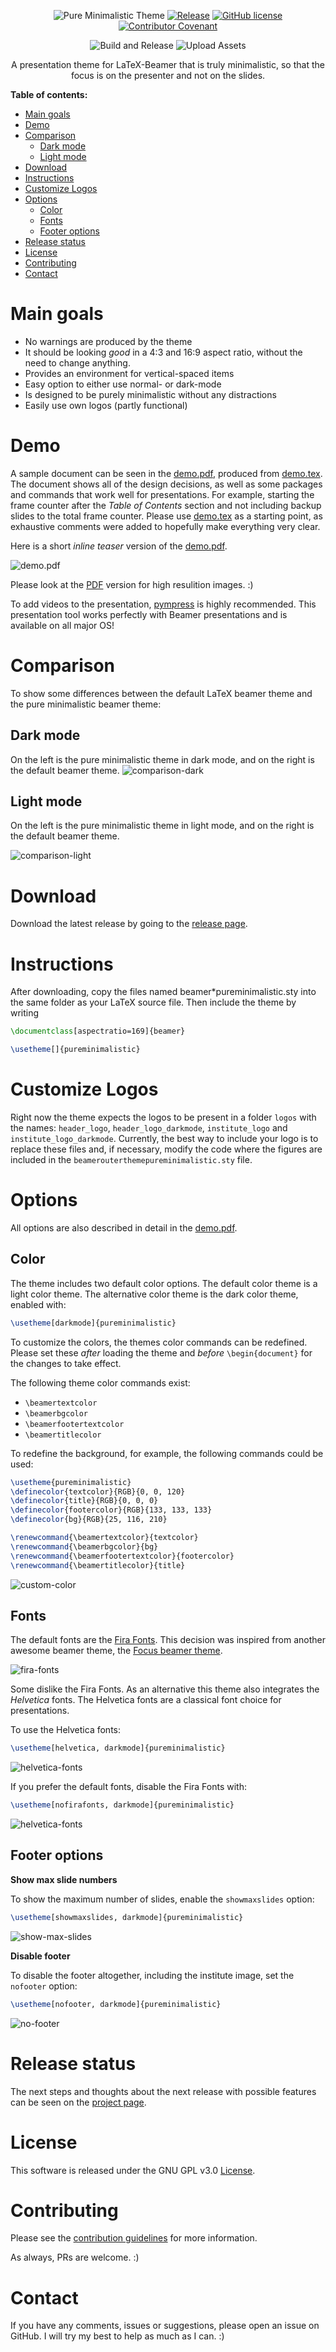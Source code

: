<div align="center">

![Pure Minimalistic Theme](logos/institute_logo_darkmode.png)
[![Release](https://badgen.net/github/tag/kai-tub/latex_beamer_pure_minimalistic/?label=Newest%20release)](https://github.com/kai-tub/latex_beamer_pure_minimalistic/releases) 
[![GitHub license](https://badgen.net/github/license/kai-tub/latex_beamer_pure_minimalistic/)](https://github.com/kai-tub/latex_beamer_pure_minimalistic/blob/master/LICENSE)
[![Contributor Covenant](https://img.shields.io/badge/Contributor%20Covenant-v2.0%20adopted-ff69b4.svg?color=blue)](CODE_OF_CONDUCT.md)

![Build and Release](https://github.com/kai-tub/latex-beamer-pure-minimalistic/workflows/Build%20and%20Release/badge.svg)
![Upload Assets](https://github.com/kai-tub/latex-beamer-pure-minimalistic/workflows/Upload%20Assets/badge.svg)

A presentation theme for LaTeX-Beamer that is truly
minimalistic, so that the focus is on the presenter and
not on the slides.
</div>

**Table of contents:**
- [Main goals](#main-goals)
- [Demo](#demo)
- [Comparison](#comparison)
  - [Dark mode](#dark-mode)
  - [Light mode](#light-mode)
- [Download](#download)
- [Instructions](#instructions)
- [Customize Logos](#customize-logos)
- [Options](#options)
  - [Color](#color)
  - [Fonts](#fonts)
  - [Footer options](#footer-options)
- [Release status](#release-status)
- [License](#license)
- [Contributing](#contributing)
- [Contact](#contact)

# Main goals
- No warnings are produced by the theme
- It should be looking *good* in a 4:3 and 16:9 aspect ratio, without the need to change anything.
- Provides an environment for vertical-spaced items
- Easy option to either use normal- or dark-mode
- Is designed to be purely minimalistic without any distractions 
- Easily use own logos (partly functional)
  

# Demo
A sample document can be seen in the
[demo.pdf](https://github.com/kai-tub/latex-beamer-pure-minimalistic/wiki/demo.pdf),
produced from [demo.tex](demo.tex).
The document shows all of the
design decisions, as well as some packages and commands that
work well for presentations. For example, starting the
frame counter after the *Table of Contents* section and not
including backup slides to the total frame counter.
Please use [demo.tex](demo.tex)
as a starting point, as exhaustive comments
were added to hopefully make everything very clear.

Here is a short *inline teaser* version of the [demo.pdf](https://github.com/kai-tub/latex-beamer-pure-minimalistic/wiki/demo.pdf).

![demo.pdf](https://github.com/kai-tub/latex-beamer-pure-minimalistic/wiki/demo.png)

Please look at the [PDF](https://github.com/kai-tub/latex-beamer-pure-minimalistic/wiki/demo.pdf) version for high resulition images. :)

To add videos to the presentation, [pympress](https://github.com/Cimbali/pympress) is highly recommended.
This presentation tool works perfectly with
Beamer presentations and is available on all major OS!

# Comparison
To show some differences between the default LaTeX beamer
theme and the pure minimalistic beamer theme:

## Dark mode
On the left is the pure minimalistic theme in dark mode,
and on the right is the default beamer theme.
![comparison-dark](https://raw.githubusercontent.com/wiki/kai-tub/latex-beamer-pure-minimalistic/compare_examples/comparison_dark.png)

## Light mode
On the left is the pure minimalistic theme in light mode,
and on the right is the default beamer theme.

![comparison-light](https://raw.githubusercontent.com/wiki/kai-tub/latex-beamer-pure-minimalistic/compare_examples/comparison_light.png)

# Download
Download the latest release by going to the [release page](https://github.com/kai-tub/latex_beamer_pure_minimalistic/releases).

# Instructions
After downloading, copy the files named
beamer*pureminimalistic.sty into the same folder as your
LaTeX source file. Then include the theme by writing
```latex
\documentclass[aspectratio=169]{beamer}

\usetheme[]{pureminimalistic}
```
 
# Customize Logos
Right now the theme expects the logos to be present in a
folder `logos` with the names: `header_logo`, `header_logo_darkmode`, `institute_logo` and `institute_logo_darkmode`. 
Currently, the best way to include
your logo is to replace these files and, if necessary, modify
the code where the figures are included in the
`beamerouterthemepureminimalistic.sty` file.

# Options

All options are also described in detail in the
[demo.pdf](https://github.com/kai-tub/latex-beamer-pure-minimalistic/wiki/demo.pdf).

## Color
The theme includes two default color options.
The default color theme is a light color theme.
The alternative color theme is the dark color theme, enabled with:

```latex
\usetheme[darkmode]{pureminimalistic}
```

To customize the colors, the themes color commands can
be redefined. Please set these *after* loading the theme
and *before* `\begin{document}` for the changes to take effect.

The following theme color commands exist:
- `\beamertextcolor`
- `\beamerbgcolor`
- `\beamerfootertextcolor`
- `\beamertitlecolor`

To redefine the background, for example, the following commands
could be used:
```latex
\usetheme{pureminimalistic}
\definecolor{textcolor}{RGB}{0, 0, 120}
\definecolor{title}{RGB}{0, 0, 0}
\definecolor{footercolor}{RGB}{133, 133, 133}
\definecolor{bg}{RGB}{25, 116, 210}

\renewcommand{\beamertextcolor}{textcolor}
\renewcommand{\beamerbgcolor}{bg}
\renewcommand{\beamerfootertextcolor}{footercolor}
\renewcommand{\beamertitlecolor}{title}
```

![custom-color](https://raw.githubusercontent.com/wiki/kai-tub/latex-beamer-pure-minimalistic/minimal_examples/custom_color.png)

## Fonts
The default fonts are the [Fira Fonts](https://bboxtype.com/typefaces/FiraSans/#!layout=specimen). 
This decision was inspired from another awesome beamer theme,
the [Focus beamer theme](https://github.com/elauksap/focus-beamertheme).

![fira-fonts](https://raw.githubusercontent.com/wiki/kai-tub/latex-beamer-pure-minimalistic/minimal_examples/fira_font.png)

Some dislike the Fira Fonts. As an alternative this
theme also integrates the *Helvetica* fonts.
The Helvetica fonts are a classical font choice for presentations.

To use the Helvetica fonts:

```latex
\usetheme[helvetica, darkmode]{pureminimalistic}
```

![helvetica-fonts](https://raw.githubusercontent.com/wiki/kai-tub/latex-beamer-pure-minimalistic/minimal_examples/helvetica_font.png)

If you prefer the default fonts, disable the Fira Fonts with:

```latex
\usetheme[nofirafonts, darkmode]{pureminimalistic}
```

![helvetica-fonts](https://raw.githubusercontent.com/wiki/kai-tub/latex-beamer-pure-minimalistic/minimal_examples/default_font.png)

## Footer options

**Show max slide numbers**

To show the maximum number of slides, enable the
`showmaxslides` option:

```latex
\usetheme[showmaxslides, darkmode]{pureminimalistic}
```

![show-max-slides](https://raw.githubusercontent.com/wiki/kai-tub/latex-beamer-pure-minimalistic/minimal_examples/show_max_slides.png)

**Disable footer**

To disable the footer altogether, including the institute image,
set the `nofooter` option:

```latex
\usetheme[nofooter, darkmode]{pureminimalistic}
```

![no-footer](https://raw.githubusercontent.com/wiki/kai-tub/latex-beamer-pure-minimalistic/minimal_examples/no_footer.png)

# Release status
The next steps and thoughts about the next release
with possible features can be seen on the [project
page](https://github.com/kai-tub/latex_beamer_pure_minimalistic/projects/1). 

# License
This software is released under the GNU GPL v3.0 
[License](LICENSE).

# Contributing
Please see the [contribution guidelines](CONTRIBUTING.md) for more information.

As always, PRs are welcome. :)

# Contact
If you have any comments, issues or suggestions, please
open an issue on GitHub. 
I will try my best to help as much as I can. :)
